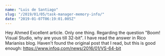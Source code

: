 ```yaml
---
name: "Luis de Santiago"
slug: "/2019/01/05/task-manager-memory-info/"
date: "2019-01-07T06:19:01.005Z"
---
```

Hey Ahmed
Excellent article. Only one thing. Regarding the question "Boom! Visual Studio, why are yous till 32-bit". I have read the answer in Rico Marianiss blog. Haven't found the original post that I read, but this is good enough: https://www.infoq.com/news/2016/01/VS-64-bit